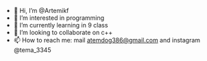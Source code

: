 - 👋 Hi, I’m @Artemikf
- 👀 I’m interested in programming
- 🌱 I’m currently learning in 9 class
- 💞️ I’m looking to collaborate on c++
- 📫 How to reach me: mail atemdog386@gmail.com and instagram @tema_3345

<!---
Artemikf/Artemikf is a ✨ special ✨ repository because its `README.md` (this file) appears on your GitHub profile.
You can click the Preview link to take a look at your changes.
--->

